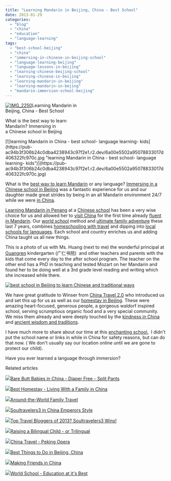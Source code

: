 ```yaml
---
title: "Learning Mandarin in Beijing, China - Best School"
date: 2013-01-29
categories: 
  - "blog"
  - "china"
  - "education"
  - "language-learning"
tags: 
  - "best-school-beijing"
  - "china"
  - "immersing-in-chinese-in-beijing-school"
  - "language-learning-beijing"
  - "language-lessons-in-beijing"
  - "learning-chinese-beijing-school"
  - "learning-chinese-in-beijing"
  - "learning-mandarin-in-beijing"
  - "learning-mandarin-in-bejing"
  - "mandarin-immersion-school-beijing"
---
```


[![IMG_2250](https://pub-ac94b3f306b24c0dba4238943c97f2e1.r2.dev/6a00e5502a95078833017ee7d75515970d.jpg "IMG_2250")](https://pub-ac94b3f306b24c0dba4238943c97f2e1.r2.dev/6a00e5502a95078833017ee7d75515970d.jpg)Learning Mandarin in  
Beijing, China - Best School

What is the best way to learn  
Mandarin? Immersing in  
a Chinese school in Beijing

<!--more--> [![learning Mandarin in China - best school- language learning- kids](https://pub-ac94b3f306b24c0dba4238943c97f2e1.r2.dev/6a00e5502a95078833017d406322fc970c.jpg "learning Mandarin in China - best school- language learning- kids")](https://pub-ac94b3f306b24c0dba4238943c97f2e1.r2.dev/6a00e5502a95078833017d406322fc970c.jpg)  
  
What is the [best way to learn Mandarin](http://soultravelers3new.local/2012/07/learning-mandarin-in-asia-the-economist-and-wall-street-journal-discuss-.html "best way to learn Mandarin in Asia") or any language? [Immersing in a Chinese school in Beijing](http://soultravelers3new.local/2012/11/mandarin-immersion-in-china.html "immersing in a chinese school in Beijing for Mandarin  language learning ") was a fantastic experience for us and our daughter made great strides by being in an all Mandarin environment 24/7 while we were [in China](http://soultravelers3new.local/2012/11/china-travel-in-the-autumn.html "travel to China").  
  
[Learning Mandarin in Penang](http://soultravelers3new.local/2012/06/why-learn-mandarin-in-tropical-asia-penang.html "learning mandarin in Penang, Malaysia") at a [Chinese school](http://soultravelers3new.local/2012/07/chinese-school-in-asia-11-year-old-american-doing-physics-in-mandarin.html "Chinese school") has been a very wise choice for us and allowed her to [visit China](http://soultravelers3new.local/2012/11/visiting-china-and-dragons.html "visit china") for the first time already [fluent in Mandarin](http://soultravelers3new.local/2011/01/only-american-girl-in-an-all-mandarin-school-chinese-immersion-in-language-culture-through-school.html "fluent in Mandarin - an american in Asia"). Our [world school](http://soultravelers3new.local/2013/01/world-school-education-at-its-best-.html "world school") method and [ultimate family adventure](http://soultravelers3new.local/2011/02/kids-friends-travel-on-the-ultimate-family-adventure.html "ultimate family adventure") these last 7 years, combines [homeschooling with travel](http://soultravelers3new.local/2010/03/long-term-family-travel-homeschool-roadschool-world-school-digitalnomad-lifestyle-design-virtual-.html "homeschooling and travel") and dipping into [local schools for languages](http://soultravelers3new.local/2010/07/schools-out-forever-expat-immersion-spanish-in-spain-digital-nomad-education-for-kids-who-travel.html "local schools for language immersion - spain"). Each school and country enriches us and adding China taught us all new things.  
  
This is a photo of us with Ms. Huang (next to me) the wonderful principal at [Guangren](http://www.chinatravel20.com/t/guangren/ "View all posts in Guangren") kindergarten (广仁书院)  and other teachers and parents with the kids that come every day to the after school program. The teacher on the other end has a PhD in teaching and tested Mozart on her Mandarin and found her to be doing well at a 3rd grade level reading and writing which she increased while there.  
  
[![best school in Beijing to learn Chinese and traditional ways](https://pub-ac94b3f306b24c0dba4238943c97f2e1.r2.dev/6a00e5502a95078833017d408d31ac970c.jpg "best school in Beijing to learn Chinese and traditional ways")](https://pub-ac94b3f306b24c0dba4238943c97f2e1.r2.dev/6a00e5502a95078833017d408d31ac970c.jpg)  
  
  
We have great gratitude to Winser from [China Travel 2.0](http://www.chinatravel20.com/ "china travel 2.0") who introduced us and set this up for us as well as our [homestay in Beijing](http://soultravelers3new.local/2013/01/best-homestay-living-with-a-family-in-china.html "homestay in Beijing"). These were amazing heart-focused, generous people, a gorgeous waldorf inspired school, serving scrumptious organic food and a very special community. We miss them already and were deeply touched by the [kindness in China](http://soultravelers3new.local/2012/12/random-acts-of-kindness-in-travel.html "random acts of kindness and travel") and [ancient wisdom and traditions](http://soultravelers3new.local/2012/12/confusius-temple-in-beijing-and-tcm-tourism.html "Chinese traditions").  
  
I have much more to share about our time at this [enchanting school.](http://blog.sina.com.cn/3hgrsy "Guangren school in Beijing")  I didn't put the school name or links in while in China for safety reasons, but can do that now. ( We don't usually say our location online until we are gone to protect our child).  
  
Have you ever learned a language through immersion?  
  

Related articles

[![](http://i.zemanta.com/139881382_80_80.jpg)](http://soultravelers3new.local/2013/01/bare-butt-babies-in-china-diaper-free-split-pants.html)[Bare Butt Babies in China - Diaper Free - Split Pants](http://soultravelers3new.local/2013/01/bare-butt-babies-in-china-diaper-free-split-pants.html)

[![](http://i.zemanta.com/140096819_80_80.jpg)](http://soultravelers3new.local/2013/01/best-homestay-living-with-a-family-in-china.html)[Best Homestay - Living With a Family in China](http://soultravelers3new.local/2013/01/best-homestay-living-with-a-family-in-china.html)

[![](http://i.zemanta.com/134800869_80_80.jpg)](http://soultravelers3new.local/2012/12/around-the-world-family-travel.html)[Around-the-World Family Travel](http://soultravelers3new.local/2012/12/around-the-world-family-travel.html)

[![](http://i.zemanta.com/130189927_80_80.jpg)](http://soultravelers3new.local/2012/12/soultravelers3-in-china-emperors-style.html)[Soultravelers3 in China Emperors Style](http://soultravelers3new.local/2012/12/soultravelers3-in-china-emperors-style.html)

[![](http://i.zemanta.com/135568483_80_80.jpg)](http://soultravelers3new.local/2013/01/top-travel-bloggers-of-2013-soultravelers3-wins-.html)[Top Travel Bloggers of 2013? Soultravelers3 Wins!](http://soultravelers3new.local/2013/01/top-travel-bloggers-of-2013-soultravelers3-wins-.html)

[![](http://i.zemanta.com/137126168_80_80.jpg)](http://soultravelers3new.local/2013/01/raising-a-bilingual-child-or-trilingual.html)[Raising a Bilingual Child - or Trilingual](http://soultravelers3new.local/2013/01/raising-a-bilingual-child-or-trilingual.html)

[![](http://i.zemanta.com/132053985_80_80.jpg)](http://soultravelers3new.local/2012/12/china-travel-peking-opera.html)[China Travel - Peking Opera](http://soultravelers3new.local/2012/12/china-travel-peking-opera.html)

[![](http://i.zemanta.com/136588189_80_80.jpg)](http://soultravelers3new.local/2013/01/best-things-to-do-in-beijing-china-.html)[Best Things to Do in Beijing, China](http://soultravelers3new.local/2013/01/best-things-to-do-in-beijing-china-.html)

[![](http://i.zemanta.com/133178311_80_80.jpg)](http://soultravelers3new.local/2012/12/making-friends-in-china-.html)[Making Friends in China](http://soultravelers3new.local/2012/12/making-friends-in-china-.html)

[![](http://i.zemanta.com/138225478_80_80.jpg)](http://soultravelers3new.local/2013/01/world-school-education-at-its-best-.html)[World School - Education at it's Best](http://soultravelers3new.local/2013/01/world-school-education-at-its-best-.html)
